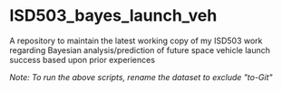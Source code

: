 # ISD503_bayes_launch_veh
A repository to maintain the latest working copy of my ISD503 work regarding Bayesian analysis/prediction of future space vehicle launch success based upon prior experiences

*Note: To run the above scripts, rename the dataset to exclude "to-Git"*
